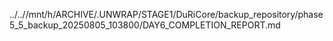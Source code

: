 ../..//mnt/h/ARCHIVE/.UNWRAP/STAGE1/DuRiCore/backup_repository/phase5_5_backup_20250805_103800/DAY6_COMPLETION_REPORT.md